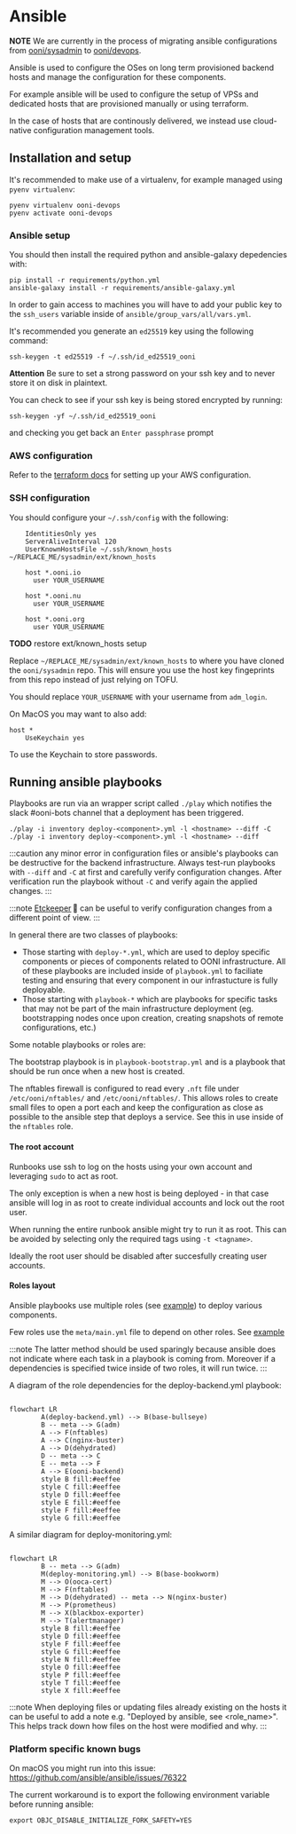 # Ansible

**NOTE** We are currently in the process of migrating ansible configurations from [ooni/sysadmin](https://github.com/ooni/sysadmin) to [ooni/devops](https://github.com/ooni/devops).

Ansible is used to configure the OSes on long term provisioned backend hosts and manage the configuration for these components.

For example ansible will be used to configure the setup of VPSs and dedicated hosts that are provisioned manually or using terraform.

In the case of hosts that are continously delivered, we instead use cloud-native configuration management tools.

## Installation and setup

It's recommended to make use of a virtualenv, for example managed using `pyenv virtualenv`:
```
pyenv virtualenv ooni-devops
pyenv activate ooni-devops
```

### Ansible setup

You should then install the required python and ansible-galaxy depedencies with:
```
pip install -r requirements/python.yml
ansible-galaxy install -r requirements/ansible-galaxy.yml
```

In order to gain access to machines you will have to add your public key to the
`ssh_users` variable inside of `ansible/group_vars/all/vars.yml`.

It's recommended you generate an `ed25519` key using the following command:
```
ssh-keygen -t ed25519 -f ~/.ssh/id_ed25519_ooni
```

**Attention** Be sure to set a strong password on your ssh key and to never store it on disk in plaintext.

You can check to see if your ssh key is being stored encrypted by running:
```
ssh-keygen -yf ~/.ssh/id_ed25519_ooni
```
and checking you get back an `Enter passphrase` prompt

### AWS configuration

Refer to the [terraform docs](devops/terraform/) for setting up your AWS configuration.

### SSH configuration

You should configure your `~/.ssh/config` with the following:

```
    IdentitiesOnly yes
    ServerAliveInterval 120
    UserKnownHostsFile ~/.ssh/known_hosts ~/REPLACE_ME/sysadmin/ext/known_hosts

    host *.ooni.io
      user YOUR_USERNAME

    host *.ooni.nu
      user YOUR_USERNAME

    host *.ooni.org
      user YOUR_USERNAME
```

**TODO** restore ext/known_hosts setup

Replace `~/REPLACE_ME/sysadmin/ext/known_hosts` to where you have cloned
the `ooni/sysadmin` repo. This will ensure you use the host key
fingeprints from this repo instead of just relying on TOFU.

You should replace `YOUR_USERNAME` with your username from `adm_login`.

On MacOS you may want to also add:

    host *
        UseKeychain yes

To use the Keychain to store passwords.

## Running ansible playbooks

Playbooks are run via an wrapper script called `./play` which notifies the slack #ooni-bots channel that a deployment has been triggered.

```
./play -i inventory deploy-<component>.yml -l <hostname> --diff -C
./play -i inventory deploy-<component>.yml -l <hostname> --diff
```

:::caution
any minor error in configuration files or ansible's playbooks can be
destructive for the backend infrastructure. Always test-run playbooks
with `--diff` and `-C` at first and carefully verify configuration
changes. After verification run the playbook without `-C` and verify
again the applied changes.
:::

:::note
[Etckeeper](#etckeeper)&thinsp;🔧 can be useful to verify configuration
changes from a different point of view.
:::

In general there are two classes of playbooks:
* Those starting with `deploy-*.yml`, which are used to deploy specific components or pieces of components related to OONI infrastructure. All of these playbooks are included inside of `playbook.yml` to faciliate testing and ensuring that every component in our infrastucture is fully deployable.
* Those starting with `playbook-*` which are playbooks for specific tasks that may not be part of the main infrastructure deployment (eg. bootstrapping nodes once upon creation, creating snapshots of remote configurations, etc.)

Some notable playbooks or roles are:

The bootstrap playbook is in `playbook-bootstrap.yml` and is a playbook that should be run once when a new host is created.

The nftables firewall is configured to read every `.nft` file under
`/etc/ooni/nftables/` and `/etc/ooni/nftables/`. This allows roles to
create small files to open a port each and keep the configuration as
close as possible to the ansible step that deploys a service. See this in use inside of the `nftables` role.

#### The root account

Runbooks use ssh to log on the hosts using your own account and leveraging `sudo` to act as root.

The only exception is when a new host is being deployed - in that case ansible will log in as root to create
individual accounts and lock out the root user.

When running the entire runbook ansible might try to run it as root.
This can be avoided by selecting only the required tags using `-t <tagname>`.

Ideally the root user should be disabled after succesfully creating user accounts.

#### Roles layout

Ansible playbooks use multiple roles (see
[example](https://github.com/ooni/sysadmin/blob/master/ansible/deploy-backend.yml#L46))
to deploy various components.

Few roles use the `meta/main.yml` file to depend on other roles. See
[example](https://github.com/ooni/sysadmin/blob/master/ansible/roles/ooni-backend/meta/main.yml)

:::note
The latter method should be used sparingly because ansible does not
indicate where each task in a playbook is coming from. Moreover if a dependencies is specified twice inside of two roles, it will run twice.
:::

A diagram of the role dependencies for the deploy-backend.yml playbook:

```mermaid

flowchart LR
        A(deploy-backend.yml) --> B(base-bullseye)
        B -- meta --> G(adm)
        A --> F(nftables)
        A --> C(nginx-buster)
        A --> D(dehydrated)
        D -- meta --> C
        E -- meta --> F
        A --> E(ooni-backend)
        style B fill:#eeffee
        style C fill:#eeffee
        style D fill:#eeffee
        style E fill:#eeffee
        style F fill:#eeffee
        style G fill:#eeffee
```

A similar diagram for deploy-monitoring.yml:

```mermaid

flowchart LR
        B -- meta --> G(adm)
        M(deploy-monitoring.yml) --> B(base-bookworm)
        M --> O(ooca-cert)
        M --> F(nftables)
        M --> D(dehydrated) -- meta --> N(nginx-buster)
        M --> P(prometheus)
        M --> X(blackbox-exporter)
        M --> T(alertmanager)
        style B fill:#eeffee
        style D fill:#eeffee
        style F fill:#eeffee
        style G fill:#eeffee
        style N fill:#eeffee
        style O fill:#eeffee
        style P fill:#eeffee
        style T fill:#eeffee
        style X fill:#eeffee
```

:::note
When deploying files or updating files already existing on the hosts it can be useful to add a note e.g. "Deployed by ansible, see <role_name>".
This helps track down how files on the host were modified and why.
:::

### Platform specific known bugs

On macOS you might run into this issue: https://github.com/ansible/ansible/issues/76322

The current workaround is to export the following environment variable before running ansible:
```
export OBJC_DISABLE_INITIALIZE_FORK_SAFETY=YES
```
